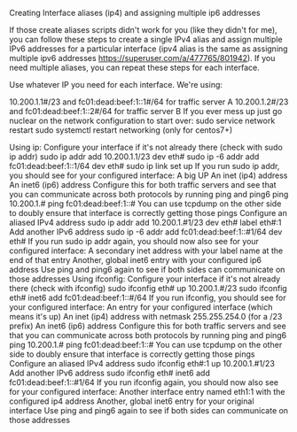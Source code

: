 Creating Interface aliases (ip4) and assigning multiple ip6 addresses

If those create aliases scripts didn't work for you (like they didn't for me), you can follow these steps to create a single IPv4 alias and assign multiple IPv6 addresses for a particular interface (ipv4 alias is the same as assigning multiple ipv6 addresses https://superuser.com/a/477765/801942). If you need multiple aliases, you can repeat these steps for each interface. 

Use whatever IP you need for each interface. We're using:

10.200.1.1#/23 and fc01:dead:beef:1::1#/64 for traffic server A
10.200.1.2#/23 and fc01:dead:beef:1::2#/64 for traffic server B
If you ever mess up just go nuclear on the network configuration to start over:
sudo service network restart
sudo systemctl restart networking (only for centos7+)

Using ip:
Configure your interface if it's not already there (check with sudo ip addr)
sudo ip addr add 10.200.1.1/23 dev eth#
sudo ip -6 addr add fc01:dead:beef:1::1/64 dev eth#
sudo ip link set up
If you run sudo ip addr, you should see for your configured interface:
A big UP
An inet (ip4) address
An inet6 (ip6) address
Configure this for both traffic servers and see that you can communicate across both protocols by running ping and ping6
ping 10.200.1.#
ping fc01:dead:beef:1::#
You can use tcpdump on the other side to doubly ensure that interface is correctly getting those pings
Configure an aliased IPv4 address
sudo ip addr add 10.200.1.#1/23 dev eth# label eth#:1
Add another IPv6 address
sudo ip -6 addr add fc01:dead:beef:1::#1/64 dev eth#
If you run sudo ip addr again, you should now also see for your configured interface:
A secondary inet address with your label name at the end of that entry
Another, global inet6 entry with your configured ip6 address
Use ping and ping6 again to see if both sides can communicate on those addresses
Using ifconfig:
Configure your interface if it's not already there (check with ifconfig)
sudo ifconfig eth# up 10.200.1.#/23
sudo ifconfig eth# inet6 add fc01:dead:beef:1::#/64
If you run ifconfig, you should see for your configured interface:
An entry for your configured interface (which means it's up)
An inet (ip4) address with netmask 255.255.254.0 (for a /23 prefix)
An inet6 (ip6) address
Configure this for both traffic servers and see that you can communicate across both protocols by running ping and ping6
ping 10.200.1.#
ping fc01:dead:beef:1::#
You can use tcpdump on the other side to doubly ensure that interface is correctly getting those pings
Configure an aliased IPv4 address
sudo ifconfig eth#:1 up 10.200.1.#1/23
Add another IPv6 address
sudo ifconfig eth# inet6 add fc01:dead:beef:1::#1/64
If you run ifconfig again, you should now also see for your configured interface:
Another interface entry named eth1:1 with the configured ip4 address
Another, global inet6 entry for your original interface
Use ping and ping6 again to see if both sides can communicate on those addresses
